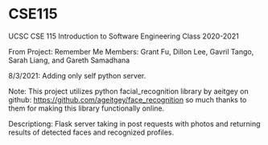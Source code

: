 # CSE115
UCSC CSE 115 Introduction to Software Engineering Class 2020-2021


From Project: Remember Me
Members: Grant Fu, Dillon Lee, Gavril Tango, Sarah Liang, and Gareth Samadhana

8/3/2021: Adding only self python server.

Note:
This project utilizes python facial_recognition library by aeitgey on github: https://github.com/ageitgey/face_recognition
so much thanks to them for making this library functionally online.

Descriptiong: Flask server taking in post requests with photos and returning results of detected faces and recognized profiles.
